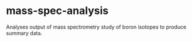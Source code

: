 # mass-spec-analysis
Analyses output of mass spectrometry study of boron isotopes to produce summary data.
